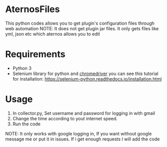 # AternosFiles

This python codes allows you to get plugin's configuration files through web automation
NOTE: It does not get plugin jar files. It only gets files like yml, json etc which aternos allows you to edit

# Requirements
 - Python 3
 - Selenium library for python and <span style="text-decoration:underline">chromedriver</span>
  you can see this tutorial for installation: https://selenium-python.readthedocs.io/installation.html

# Usage
1. In collector.py, Set username and password for logging in with gmail
2. Change the time according to yout internet speed.
3. Run the code

NOTE: It only works with google logging in, If you want without google message me or put it in issues. If i get enough requests I will add the code
